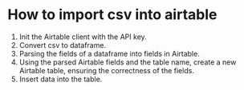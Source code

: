 # How to import csv into airtable

1. Init the Airtable client with the API key.
2. Convert csv to dataframe.
3. Parsing the fields of a dataframe into fields in Airtable.
4. Using the parsed Airtable fields and the table name, create a new Airtable table, ensuring the correctness of the fields.
5. Insert data into the table.

